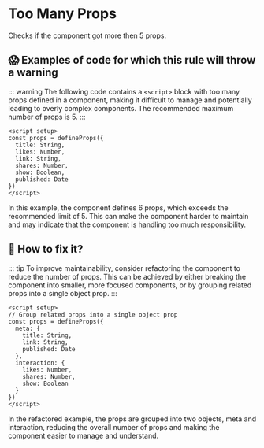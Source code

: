 # Too Many Props

Checks if the component got more then 5 props.

## 😱 Examples of code for which this rule will throw a warning

::: warning
The following code contains a `<script>` block with too many props defined in a component, making it difficult to manage and potentially leading to overly complex components. The recommended maximum number of props is 5.
:::

```vue
<script setup>
const props = defineProps({
  title: String,
  likes: Number,
  link: String,
  shares: Number,
  show: Boolean,
  published: Date
})
</script>
```

In this example, the component defines 6 props, which exceeds the recommended limit of 5. This can make the component harder to maintain and may indicate that the component is handling too much responsibility.

## 🤩 How to fix it?

::: tip
To improve maintainability, consider refactoring the component to reduce the number of props. This can be achieved by either breaking the component into smaller, more focused components, or by grouping related props into a single object prop.
:::

```vue
<script setup>
// Group related props into a single object prop
const props = defineProps({
  meta: {
    title: String,
    link: String,
    published: Date
  },
  interaction: {
    likes: Number,
    shares: Number,
    show: Boolean
  }
})
</script>
```

In the refactored example, the props are grouped into two objects, meta and interaction, reducing the overall number of props and making the component easier to manage and understand.
